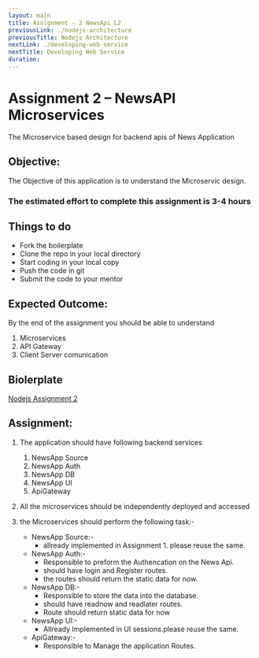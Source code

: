 ```yaml
---
layout: main
title: Assignment - 2 NewsApi L2
previousLink: ./nodejs-architecture
previousTitle: Nodejs Architecture
nextLink: ./developing-web-service
nextTitle: Developing Web Service 
duration: 
---
```

# **Assignment 2 – NewsAPI Microservices**

The Microservice based design for backend apis of News Application

## Objective:
The Objective of this application is to understand the Microservic design.

### The estimated effort to complete this assignment is 3-4 hours

## Things to do
- Fork the boilerplate
- Clone the repo in your local directory
- Start coding in your local copy
- Push the code in git
- Submit the code to your mentor


## Expected Outcome:
By the end of the assignment you should be able to understand

1. Microservices
2. API Gateway
3. Client Server comunication

## Biolerplate
[Nodejs Assignment 2](/services/gitlab/stack_nodejs/assignment2_newsapimicroservices)

## Assignment:
1. The application should have following backend services
    1. NewsApp Source
    2. NewsApp Auth
    3. NewsApp DB
    4. NewsApp UI
    5. ApiGateway

2. All the microservices should be independently deployed and accessed
3. the Microservices should perform the following task:-
    - NewsApp Source:- 
        - allready implemented in Assignment 1. please reuse the same.
    - NewsApp Auth:-
        - Responsible to preform the Authencation on the News Api.
        - should have login and Register routes.
        - the routes should return the static data for now.
    - NewsApp DB:-
        - Responsible to store the data into the database.
        - should have readnow and readlater routes.
        - Route should return static data for now 
    - NewsApp UI:-
        - Allready Implemented in UI sessions.please reuse the same.
    - ApiGateway:-
        - Responsible to Manage the application Routes.
        